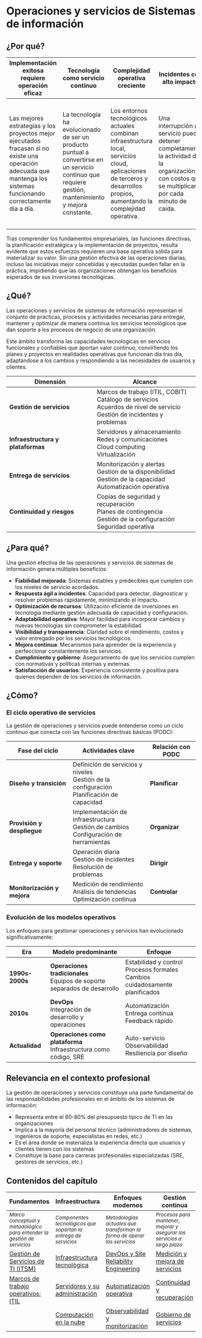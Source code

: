 # Operaciones y servicios de Sistemas de información

## ¿Por qué?

|Implementación exitosa requiere operación eficaz|Tecnología como servicio continuo|Complejidad operativa creciente|Incidentes con alto impacto|Garantía de valor sostenido|
|-|-|-|-|-|
|Las mejores estrategias y los proyectos mejor ejecutados fracasan si no existe una operación adecuada que mantenga los sistemas funcionando correctamente día a día.|La tecnología ha evolucionado de ser un producto puntual a convertirse en un servicio continuo que requiere gestión, mantenimiento y mejora constante.|Los entornos tecnológicos actuales combinan infraestructura local, servicios cloud, aplicaciones de terceros y desarrollos propios, aumentando la complejidad operativa.|Una interrupción de servicio puede detener completamente la actividad de la organización, con costos que se multiplican por cada minuto de caída.|El valor de las inversiones en sistemas solo se materializa cuando estos funcionan de manera fiable, segura y adaptada a las necesidades cambiantes del negocio.|

Tras comprender los fundamentos empresariales, las funciones directivas, la planificación estratégica y la implementación de proyectos, resulta evidente que estos esfuerzos requieren una base operativa sólida para materializar su valor. Sin una gestión efectiva de las operaciones diarias, incluso las iniciativas mejor concebidas y ejecutadas pueden fallar en la práctica, impidiendo que las organizaciones obtengan los beneficios esperados de sus inversiones tecnológicas.

## ¿Qué?

Las operaciones y servicios de sistemas de información representan el conjunto de prácticas, procesos y actividades necesarias para entregar, mantener y optimizar de manera continua los servicios tecnológicos que dan soporte a los procesos de negocio de una organización.

Este ámbito transforma las capacidades tecnológicas en servicios funcionales y confiables que aportan valor continuo, convirtiendo los planes y proyectos en realidades operativas que funcionan día tras día, adaptándose a los cambios y respondiendo a las necesidades de usuarios y clientes.

<div align=center>

|Dimensión|Alcance|
|-|-|
|**Gestión de servicios**|Marcos de trabajo (ITIL, COBIT)<br>Catálogo de servicios<br>Acuerdos de nivel de servicio<br>Gestión de incidentes y problemas|
|**Infraestructura y plataformas**|Servidores y almacenamiento<br>Redes y comunicaciones<br>Cloud computing<br>Virtualización|
|**Entrega de servicios**|Monitorización y alertas<br>Gestión de la disponibilidad<br>Gestión de la capacidad<br>Automatización operativa|
|**Continuidad y riesgos**|Copias de seguridad y recuperación<br>Planes de contingencia<br>Gestión de la configuración<br>Seguridad operativa|

</div>

## ¿Para qué?

Una gestión efectiva de las operaciones y servicios de sistemas de información genera múltiples beneficios:

- **Fiabilidad mejorada**: Sistemas estables y predecibles que cumplen con los niveles de servicio acordados.
- **Respuesta ágil a incidentes**: Capacidad para detectar, diagnosticar y resolver problemas rápidamente, minimizando el impacto.
- **Optimización de recursos**: Utilización eficiente de inversiones en tecnología mediante gestión adecuada de capacidad y configuración.
- **Adaptabilidad operativa**: Mayor facilidad para incorporar cambios y nuevas tecnologías sin comprometer la estabilidad.
- **Visibilidad y transparencia**: Claridad sobre el rendimiento, costos y valor entregado por los servicios tecnológicos.
- **Mejora continua**: Mecanismos para aprender de la experiencia y perfeccionar constantemente los servicios.
- **Cumplimiento y gobierno**: Aseguramiento de que los servicios cumplen con normativas y políticas internas y externas.
- **Satisfacción de usuarios**: Experiencia consistente y positiva para quienes dependen de los servicios de información.

## ¿Cómo?

### El ciclo operativo de servicios

La gestión de operaciones y servicios puede entenderse como un ciclo continuo que conecta con las funciones directivas básicas (PODC):

<div align=center>

|Fase del ciclo|Actividades clave|Relación con PODC|
|-|-|-|
|**Diseño y transición**|Definición de servicios y niveles<br>Gestión de la configuración<br>Planificación de capacidad|**Planificar**|
|**Provisión y despliegue**|Implementación de infraestructura<br>Gestión de cambios<br>Configuración de herramientas|**Organizar**|
|**Entrega y soporte**|Operación diaria<br>Gestión de incidentes<br>Resolución de problemas|**Dirigir**|
|**Monitorización y mejora**|Medición de rendimiento<br>Análisis de tendencias<br>Optimización continua|**Controlar**|

</div>

### Evolución de los modelos operativos

Los enfoques para gestionar operaciones y servicios han evolucionado significativamente:

<div align=center>

|Era|Modelo predominante|Enfoque|
|-|-|-|
|**1990s-2000s**|**Operaciones tradicionales**<br>Equipos de soporte separados de desarrollo|Estabilidad y control<br>Procesos formales<br>Cambios cuidadosamente planificados|
|**2010s**|**DevOps**<br>Integración de desarrollo y operaciones|Automatización<br>Entrega continua<br>Feedback rápido|
|**Actualidad**|**Operaciones como plataforma**<br>Infraestructura como código, SRE|Auto-servicio<br>Observabilidad<br>Resiliencia por diseño|

</div>

## Relevancia en el contexto profesional

La gestión de operaciones y servicios constituye una parte fundamental de las responsabilidades profesionales en el ámbito de los sistemas de información:

- Representa entre el 60-80% del presupuesto típico de TI en las organizaciones
- Implica a la mayoría del personal técnico (administradores de sistemas, ingenieros de soporte, especialistas en redes, etc.)
- Es el área donde se materializa la experiencia directa que usuarios y clientes tienen con los sistemas
- Constituye la base para carreras profesionales especializadas (SRE, gestores de servicios, etc.)

## Contenidos del capítulo

<div align=center>

|Fundamentos|Infraestructura|Enfoques modernos|Gestión continua|
|-|-|-|-|
|<sub>*Marco conceptual y metodológico para entender la gestión de servicios*</sub>|<sub>*Componentes tecnológicos que soportan la entrega de servicios*</sub>|<sub>*Metodologías actuales que transforman la forma de operar los servicios*</sub>|<sub>*Procesos para mantener, mejorar y asegurar los servicios a largo plazo*</sub>|
|[Gestión de Servicios de TI (ITSM)](01-itsm.md)|[Infraestructura tecnológica](03-infraestructura.md)|[DevOps y Site Reliability Engineering](06-devops-sre.md)|[Medición y mejora de servicios](07-medicion.md)|
|[Marcos de trabajo operativos: ITIL](02-itil.md)|[Servidores y su administración](04-servidores.md)|[Automatización operativa](09-automatizacion.md)|[Continuidad y recuperación](08-continuidad.md)|
||[Computación en la nube](05-cloud.md)|[Observabilidad y monitorización](10-observabilidad.md)|[Gobierno de servicios](11-gobierno.md)|

</div>

